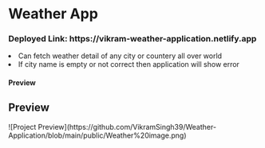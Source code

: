 # Weather App
<h3>Deployed Link: https://vikram-weather-application.netlify.app</h3>
 <li>Can fetch weather detail of any city or countery all over world</li>
<li>If city name is empty or not correct then application will show error</li>

 <h4>Preview </h4>
<h2>Preview</h2>
![Project Preview](https://github.com/VikramSingh39/Weather-Application/blob/main/public/Weather%20image.png)
